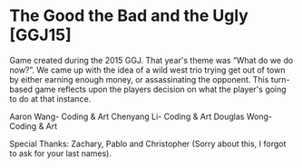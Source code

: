The Good the Bad and the Ugly [GGJ15]
=====
Game created during the 2015 GGJ. That year's theme was “What do we do now?”. We came up with the idea of a wild west trio
trying get out of town by either earning enough money, or assassinating the opponent. This turn-based game reflects upon the
players decision on what the player's going to do at that instance.

Aaron Wang- Coding & Art
Chenyang Li- Coding & Art
Douglas Wong- Coding & Art

Special Thanks: Zachary, Pablo and Christopher (Sorry about this, I forgot to ask for your last names).
